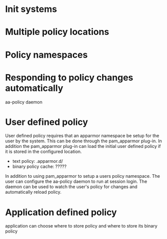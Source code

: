 # Init systems

# Multiple policy locations

# Policy namespaces

# Responding to policy changes automatically

aa-policy daemon

# User defined policy

User defined policy requires that an apparmor namespace be setup for the user by the system. This can be done through the pam_apparmor plug-in. In addition the pam_apparmor plug-in can load the initial user defined policy if it is stored in the configured location.

- text policy: .apparmor.d/
- binary policy cache: ?????

In addition to using pam_apparmor to setup a users policy namespace. The user can configure the aa-policy daemon to run at session login. The daemon can be used to watch the user's policy for changes and automatically reload policy.

# Application defined policy

application can choose where to store policy and where to store its binary policy
